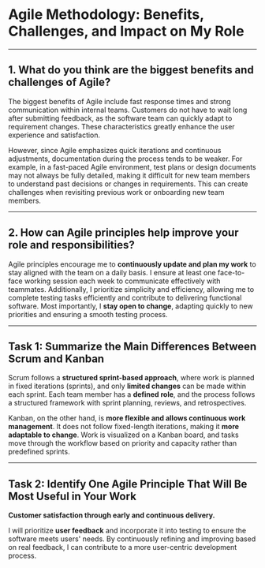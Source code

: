 # Agile Methodology: Benefits, Challenges, and Impact on My Role  

---

## 1. What do you think are the biggest benefits and challenges of Agile?  

The biggest benefits of Agile include fast response times and strong communication within internal teams. Customers do not have to wait long after submitting feedback, as the software team can quickly adapt to requirement changes. These characteristics greatly enhance the user experience and satisfaction.  

However, since Agile emphasizes quick iterations and continuous adjustments, documentation during the process tends to be weaker. For example, in a fast-paced Agile environment, test plans or design documents may not always be fully detailed, making it difficult for new team members to understand past decisions or changes in requirements. This can create challenges when revisiting previous work or onboarding new team members.  

---

## 2. How can Agile principles help improve your role and responsibilities?  

Agile principles encourage me to **continuously update and plan my work** to stay aligned with the team on a daily basis. I ensure at least one face-to-face working session each week to communicate effectively with teammates. Additionally, I prioritize simplicity and efficiency, allowing me to complete testing tasks efficiently and contribute to delivering functional software. Most importantly, I **stay open to change**, adapting quickly to new priorities and ensuring a smooth testing process.  

---
## Task 1: Summarize the Main Differences Between Scrum and Kanban  

Scrum follows a **structured sprint-based approach**, where work is planned in fixed iterations (sprints), and only **limited changes** can be made within each sprint. Each team member has a **defined role**, and the process follows a structured framework with sprint planning, reviews, and retrospectives.  

Kanban, on the other hand, is **more flexible and allows continuous work management**. It does not follow fixed-length iterations, making it **more adaptable to change**. Work is visualized on a Kanban board, and tasks move through the workflow based on priority and capacity rather than predefined sprints.  

---

## Task 2: Identify One Agile Principle That Will Be Most Useful in Your Work  

**Customer satisfaction through early and continuous delivery.**  

I will prioritize **user feedback** and incorporate it into testing to ensure the software meets users' needs. By continuously refining and improving based on real feedback, I can contribute to a more user-centric development process.  
